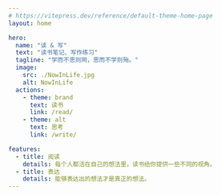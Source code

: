 ```yaml
---
# https://vitepress.dev/reference/default-theme-home-page
layout: home

hero:
  name: "读 & 写"
  text: "读书笔记、写作练习"
  tagline: "学而不思则罔，思而不学则殆。"
  image:
    src: ./NowInLife.jpg
    alt: NowInLife
  actions:
    - theme: brand
      text: 读书
      link: /read/
    - theme: alt
      text: 思考
      link: /write/

features:
  - title: 阅读
    details: 每个人都活在自己的想法里，读书给你提供一些不同的视角。
  - title: 表达
    details: 能够表达出的想法才是真正的想法。
---
```


